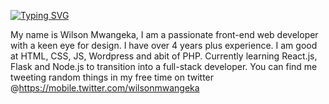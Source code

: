 [![Typing SVG](https://readme-typing-svg.herokuapp.com?font=Poppins&size=25&color=000000&background=FFFFFF00&center=true&vCenter=true&lines=Hi+there+%F0%9F%99%8B%E2%80%8D%E2%99%82%EF%B8%8F;Wilson+Mwangeka+Here+%F0%9F%91%A8%E2%80%8D%F0%9F%8D%B3;Welcome+To+My+World+%F0%9F%8C%8D;Web+Dev+%26+Designer+%F0%9F%8E%A8;Avid+Food+Lover+%F0%9F%8D%9F%F0%9F%8D%94)](https://git.io/typing-svg)

My name is Wilson Mwangeka, I am a passionate front-end web developer with a keen eye for design. I have over 4 years plus experience. I am good at HTML, CSS, JS, Wordpress and abit of PHP. Currently learning React.js, Flask and Node.js to transition into a full-stack developer. You can find me tweeting random things in my free time on twitter @https://mobile.twitter.com/wilsonmwangeka

